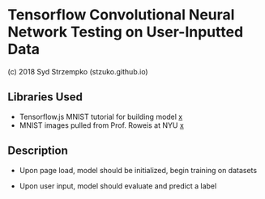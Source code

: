 # Tensorflow Convolutional Neural Network Testing on User-Inputted Data
(c) 2018 Syd Strzempko (stzuko.github.io)

## Libraries Used

* Tensorflow.js MNIST tutorial for building model [x](github.com/tensorflow/tfjs-examples/tree/master/mnist)
* MNIST images pulled from Prof. Roweis at NYU [x](cs.nyu.edu/~roweis/data.html)

## Description

* Upon page load, model should be initialized, begin training on datasets

* Upon user input, model should evaluate and predict a label

